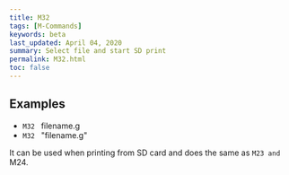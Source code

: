 ```yaml
---
title: M32
tags: [M-Commands] 
keywords: beta 
last_updated: April 04, 2020 
summary: Select file and start SD print 
permalink: M32.html
toc: false 
---
```



## Examples

* ` M32  ` filename.g
* ` M32  ` "filename.g"

It can be used when printing from SD card and does the same as ` M23 and  ` M24.

